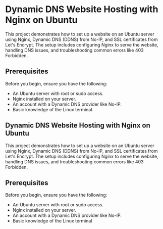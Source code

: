 # Dynamic DNS Website Hosting with Nginx on Ubuntu

This project demonstrates how to set up a website on an Ubuntu server using Nginx, Dynamic DNS (DDNS) from No-IP, and SSL certificates from Let's Encrypt. The setup includes configuring Nginx to serve the website, handling DNS issues, and troubleshooting common errors like 403 Forbidden.

## Prerequisites

Before you begin, ensure you have the following:
- An Ubuntu server with root or sudo access.
- Nginx installed on your server.
- An account with a Dynamic DNS provider like No-IP.
- Basic knowledge of the Linux terminal.

## Dynamic DNS Website Hosting with Nginx on Ubuntu

This project demonstrates how to set up a website on an Ubuntu server using Nginx, Dynamic DNS (DDNS) from No-IP, and SSL certificates from Let's Encrypt. The setup includes configuring Nginx to serve the website, handling DNS issues, and troubleshooting common errors like 403 Forbidden.

## Prerequisites

Before you begin, ensure you have the following:
- An Ubuntu server with root or sudo access.
- Nginx installed on your server.
- An account with a Dynamic DNS provider like No-IP.
- Basic knowledge of the Linux terminal
